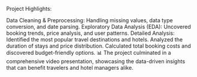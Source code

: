 Project Highlights:

Data Cleaning & Preprocessing: Handling missing values, data type conversion, and date parsing.
Exploratory Data Analysis (EDA): Uncovered booking trends, price analysis, and user patterns.
Detailed Analysis:
Identified the most popular travel destinations and hotels.
Analyzed the duration of stays and price distribution.
Calculated total booking costs and discovered budget-friendly options.
📊 The project culminated in a comprehensive video presentation, showcasing the data-driven insights that can benefit travelers and hotel managers alike.
